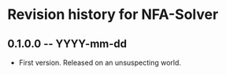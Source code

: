 # Revision history for NFA-Solver

## 0.1.0.0 -- YYYY-mm-dd

* First version. Released on an unsuspecting world.
